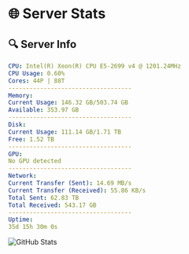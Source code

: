 # 🌐 Server Stats
## 🔍 Server Info
```yaml
CPU: Intel(R) Xeon(R) CPU E5-2699 v4 @ 1201.24MHz
CPU Usage: 0.60%
Cores: 44P | 88T
-----------------------------------
Memory:
Current Usage: 146.32 GB/503.74 GB
Available: 353.97 GB
-----------------------------------
Disk:
Current Usage: 111.14 GB/1.71 TB
Free: 1.52 TB
-----------------------------------
GPU:
No GPU detected
-----------------------------------
Network:
Current Transfer (Sent): 14.69 MB/s
Current Transfer (Received): 55.86 KB/s
Total Sent: 62.83 TB
Total Received: 543.17 GB
-----------------------------------
Uptime:
35d 15h 30m 0s
```
![GitHub Stats](https://img.shields.io/badge/Updated-2025-04-12_12:52:49-blue)